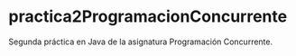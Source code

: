 # practica2ProgramacionConcurrente
Segunda práctica en Java de la asignatura Programación Concurrente. 

